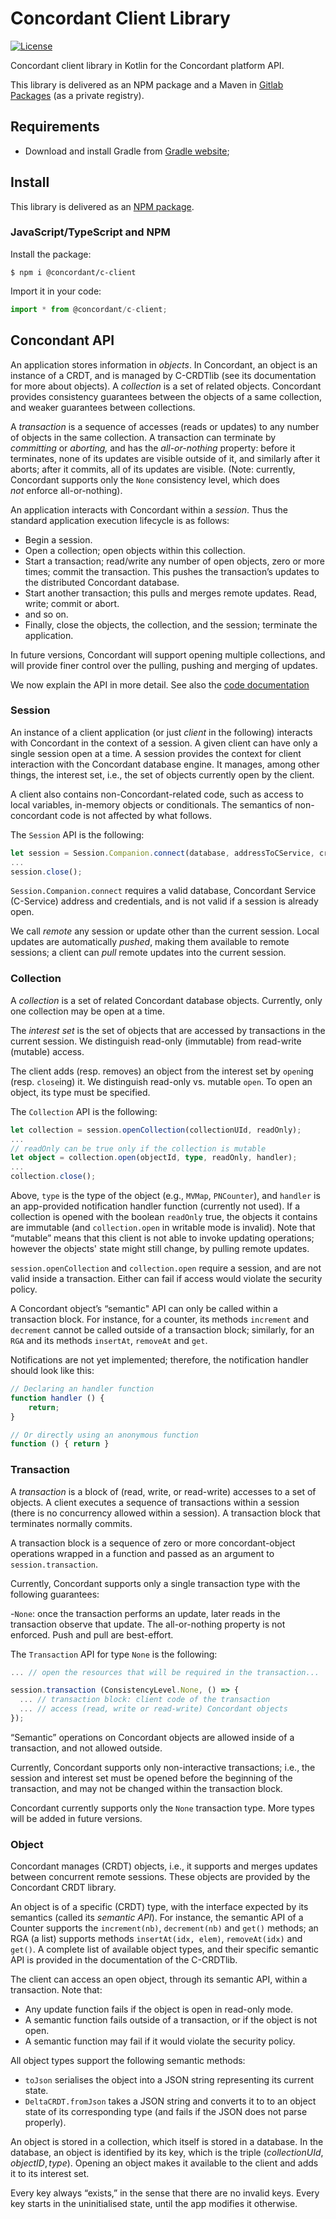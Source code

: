# Concordant Client Library

[![License](https://img.shields.io/badge/license-MIT-green)](https://opensource.org/licenses/MIT)

Concordant client library in Kotlin for the Concordant platform API.

This library is delivered as an NPM package and a Maven in [Gitlab Packages](
https://gitlab.inria.fr/concordant/software/c-client/-/packages)
(as a private registry).

## Requirements

- Download and install Gradle from [Gradle website](https://gradle.org/install/);

## Install

This library is delivered as an
[NPM package](https://www.npmjs.com/package/@concordant/c-client).

### JavaScript/TypeScript and NPM

Install the package:
``` shell
$ npm i @concordant/c-client
```

Import it in your code:
``` typescript
import * from @concordant/c-client;
```

## Concondant API

An application stores information in *objects*. In Concordant, an object is an
instance of a CRDT, and is managed by C-CRDTlib (see its documentation for more
about objects). A *collection* is a set of related objects. Concordant provides
consistency guarantees between the objects of a same collection, and weaker
guarantees between collections.

A *transaction* is a sequence of accesses (reads or updates) to any number of
objects in the same collection. A transaction can terminate by *committing* or
*aborting,* and has the *all-or-nothing* property: before it terminates, none
of its updates are visible outside of it, and similarly after it aborts; after
it commits, all of its updates are visible. (Note: currently, Concordant
supports only the `None` consistency level, which does *not* enforce
all-or-nothing).

An application interacts with Concordant within a *session*. Thus the standard
application execution lifecycle is as follows:

- Begin a session.
- Open a collection; open objects within this collection.
- Start a transaction; read/write any number of open objects, zero or more
  times; commit the transaction. This pushes the transaction’s updates to the
  distributed Concordant database.
- Start another transaction; this pulls and merges remote updates. Read, write;
  commit or abort.
- and so on.
- Finally, close the objects, the collection, and the session; terminate the
  application.

In future versions, Concordant will support opening multiple collections, and
will provide finer control over the pulling, pushing and merging of updates.

We now explain the API in more detail. See also the [code documentation](
https://concordant.gitlabpages.inria.fr/software/c-client/c-client/)

### Session

An instance of a client application (or just *client* in the following)
interacts with Concordant in the context of a session. A given client can have
only a single session open at a time. A session provides the context for client
interaction with the Concordant database engine. It manages, among other
things, the interest set, i.e., the set of objects currently open by the
client.

A client also contains non-Concordant-related code, such as access to local
variables, in-memory objects or conditionals. The semantics of non-concordant
code is not affected by what follows.

The `Session` API is the following:

``` typescript
let session = Session.Companion.connect(database, addressToCService, credentials);
...
session.close();
```

`Session.Companion.connect` requires a valid database, Concordant Service
(C-Service) address and credentials, and is not valid if a session is already
open.

We call *remote* any session or update other than the current session. Local
updates are automatically *pushed*, making them available to remote sessions; a
client can *pull* remote updates into the current session.

### Collection

A *collection* is a set of related Concordant database objects. Currently, only
one collection may be open at a time.

The *interest set* is the set of objects that are accessed by transactions
in the current session. We distinguish read-only (immutable) from read-write
(mutable) access.

The client adds (resp. removes) an object from the interest set by `open`ing
(resp. `close`ing) it. We distinguish read-only vs. mutable `open`. To open an
object, its type must be specified.  

The `Collection` API is the following:

``` typescript
let collection = session.openCollection(collectionUId, readOnly);
...
// readOnly can be true only if the collection is mutable
let object = collection.open(objectId, type, readOnly, handler);
...
collection.close();
```

Above, `type` is the type of the object (e.g., `MVMap`, `PNCounter`), and
`handler` is an app-provided notification handler function (currently not
used). If a collection is opened with the boolean `readOnly` true, the objects
it contains are immutable (and `collection.open` in writable mode is invalid).
Note that “mutable” means that this client is not able to invoke updating
operations; however the objects' state might still change, by pulling remote
updates.

`session.openCollection` and `collection.open` require a session, and are
not valid inside a transaction. Either can fail if access would violate
the security policy.

A Concordant object’s “semantic" API can only be called within a transaction
block. For instance, for a counter, its methods `increment` and `decrement`
cannot be called outside of a transaction block; similarly, for an `RGA` and
its methods `insertAt`, `removeAt` and `get`.

Notifications are not yet implemented; therefore, the notification handler
should look like this:

``` typescript
// Declaring an handler function
function handler () {
    return;
}

// Or directly using an anonymous function
function () { return }
```

### Transaction

A *transaction* is a block of (read, write, or read-write) accesses to a set of
objects. A client executes a sequence of transactions within a session (there
is no concurrency allowed within a session). A transaction block that
terminates normally commits.

A transaction block is a sequence of zero or more concordant-object operations
wrapped in a function and passed as an argument to `session.transaction`.

Currently, Concordant supports only a single transaction type with the
following guarantees:

-`None`: once the transaction performs an update, later reads in the
  transaction observe that update. The all-or-nothing property is not enforced.
  Push and pull are best-effort.

The `Transaction` API for type `None` is the following:

``` typescript
... // open the resources that will be required in the transaction...

session.transaction (ConsistencyLevel.None, () => {
  ... // transaction block: client code of the transaction
  ... // access (read, write or read-write) Concordant objects
});
```

“Semantic” operations on Concordant objects are allowed inside of a
transaction, and not allowed outside.

Currently, Concordant supports only non-interactive transactions; i.e., the
session and interest set must be opened before the beginning of the
transaction, and may not be changed within the transaction block.

Concordant currently supports only the `None` transaction type. More types will
be added in future versions.

### Object

Concordant manages (CRDT) objects, i.e., it supports and merges updates between
concurrent remote sessions. These objects are provided by the Concordant CRDT
library.

An object is of a specific (CRDT) type, with the interface expected by its
semantics (called its *semantic API*). For instance, the semantic API of a
Counter supports the `increment(nb)`, `decrement(nb)` and `get()` methods; an
RGA (a list) supports methods `insertAt(idx, elem)`, `removeAt(idx)` and
`get()`. A complete list of available object types, and their specific semantic
API is provided in the documentation of the C-CRDTlib.

The client can access an open object, through its semantic API, within a
transaction. Note that:

* Any update function fails if the object is open in read-only mode.
* A semantic function fails outside of a transaction, or if the object is not open.
* A semantic function may fail if it would violate the security policy.  

All object types support the following semantic methods:

* `toJson` serialises the object into a JSON string representing its current
  state.
* `DeltaCRDT.fromJson` takes a JSON string and converts it to to an object
  state of its corresponding type (and fails if the JSON does not parse
  properly).

An object is stored in a collection, which itself is stored in a database. In
the database, an object is identified by its key, which is the triple
$(collectionUId, objectID, type)$. Opening an object makes it available to the
client and adds it to its interest set. 

Every key always “exists,” in the sense that there are no invalid keys. Every
key starts in the  uninitialised state, until the app modifies it otherwise. 
